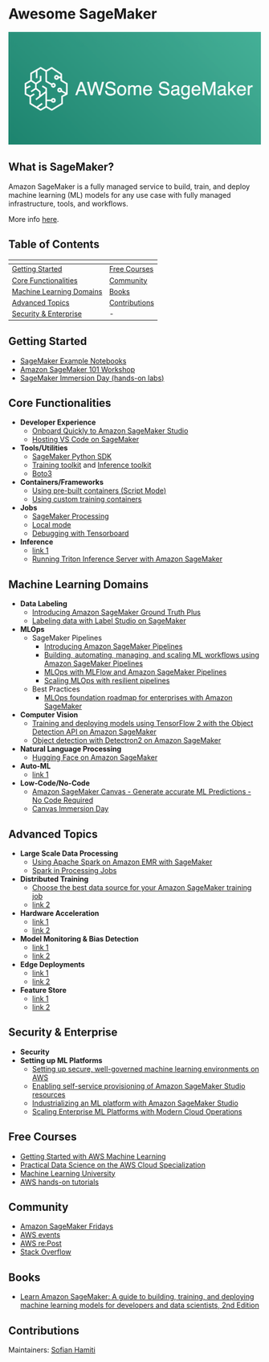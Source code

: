 # Awesome SageMaker
![SageMaker](awesome-sagemaker-intro.png)

## What is SageMaker?
Amazon SageMaker is a fully managed service to build, train, and deploy machine learning (ML) models for any use case with fully managed infrastructure, tools, and workflows.

More info [here](https://www.youtube.com/watch?v=Qv_Tr_BCFCQ).

## Table of Contents
| <!-- -->                                      | <!-- -->                        |
|-----------------------------------------------|---------------------------------|
| [Getting Started](#getting-started)           | [Free Courses](#free-courses)   |
| [Core Functionalities](#core-functionalities) | [Community](#community)         |
| [Machine Learning Domains](#ml-domains)       | [Books](#books)                 |
| [Advanced Topics](#advanced-topics)           | [Contributions](#contributions) |
| [Security & Enterprise](#security-enterprise) | -                               |


<a name="getting-started"></a>
## Getting Started
- [SageMaker Example Notebooks](https://sagemaker-examples.readthedocs.io/en/latest/)
- [Amazon SageMaker 101 Workshop](https://catalog.us-east-1.prod.workshops.aws/workshops/0c6b8a23-b837-4e0f-b2e2-4a3ffd7d645b/en-US)
- [SageMaker Immersion Day (hands-on labs)](https://catalog.us-east-1.prod.workshops.aws/workshops/63069e26-921c-4ce1-9cc7-dd882ff62575/en-US)

<a name="core-functionalities"></a>
## Core Functionalities
- **Developer Experience**
  - [Onboard Quickly to Amazon SageMaker Studio](https://www.youtube.com/watch?v=wiDHCWVrjCU)
  - [Hosting VS Code on SageMaker](https://towardsdatascience.com/hosting-vs-code-in-sagemaker-studio-f211385e25f7)
- **Tools/Utilities**
  - [SageMaker Python SDK](https://sagemaker.readthedocs.io/en/stable/)
  - [Training toolkit](https://github.com/aws/sagemaker-training-toolkit) and [Inference toolkit](https://github.com/aws/sagemaker-inference-toolkit)
  - [Boto3](https://boto3.amazonaws.com/v1/documentation/api/latest/reference/services/sagemaker.html)
- **Containers/Frameworks**
  - [Using pre-built containers (Script Mode)](https://sagemaker.readthedocs.io/en/stable/frameworks/index.html)
  - [Using custom training containers](https://github.com/aws/amazon-sagemaker-examples/tree/main/advanced_functionality/custom-training-containers)
- **Jobs**
  - [SageMaker Processing](https://sagemaker.readthedocs.io/en/stable/amazon_sagemaker_processing.html#amazon-sagemaker-processing)
  - [Local mode](https://github.com/aws-samples/amazon-sagemaker-local-mode)
  - [Debugging with Tensorboard](https://google.fr/)
- **Inference**
  - [link 1](https://google.fr/)
  - [Running Triton Inference Server with Amazon SageMaker](https://www.coursera.org/lecture/machine-learning-aws-nvidia/running-triton-inference-server-with-amazon-sagemaker-HwIki)

<a name="ml-domains"></a>
## Machine Learning Domains
- **Data Labeling**
  - [Introducing Amazon SageMaker Ground Truth Plus](https://www.youtube.com/watch?v=Y3Lo63yiqsU)
  - [Labeling data with Label Studio on SageMaker](https://medium.com/geekculture/labeling-data-with-label-studio-on-sagemaker-e4b2d1b562f7)
- **MLOps**
  - SageMaker Pipelines
    - [Introducing Amazon SageMaker Pipelines](https://www.youtube.com/watch?v=Hvz2GGU3Z8g)
    - [Building, automating, managing, and scaling ML workflows using Amazon SageMaker Pipelines](https://aws.amazon.com/blogs/machine-learning/building-automating-managing-and-scaling-ml-workflows-using-amazon-sagemaker-pipelines/)
    - [MLOps with MLFlow and Amazon SageMaker Pipelines](https://towardsdatascience.com/mlops-with-mlflow-and-amazon-sagemaker-pipelines-33e13d43f238)
    - [Scaling MLOps with resilient pipelines](https://towardsdatascience.com/i-tried-scaling-sagemaker-pipeline-executions-and-this-happened-31279b92821e)
  - Best Practices
    - [MLOps foundation roadmap for enterprises with Amazon SageMaker](https://aws.amazon.com/blogs/machine-learning/mlops-foundation-roadmap-for-enterprises-with-amazon-sagemaker/)
- **Computer Vision**
  - [Training and deploying models using TensorFlow 2 with the Object Detection API on Amazon SageMaker](https://aws.amazon.com/blogs/machine-learning/training-and-deploying-models-using-tensorflow-2-with-the-object-detection-api-on-amazon-sagemaker/)
  - [Object detection with Detectron2 on Amazon SageMaker](https://aws.amazon.com/blogs/machine-learning/object-detection-with-detectron2-on-amazon-sagemaker/)
- **Natural Language Processing**
  - [Hugging Face on Amazon SageMaker](https://huggingface.co/docs/sagemaker/main)
- **Auto-ML**
  - [link 1](https://google.fr/)
- **Low-Code/No-Code**
  - [Amazon SageMaker Canvas - Generate accurate ML Predictions - No Code Required](https://www.youtube.com/watch?v=Sy3GDQT6Lnk)
  - [Canvas Immersion Day](https://catalog.us-east-1.prod.workshops.aws/workshops/80ba0ea5-7cf9-4b8c-9d3f-1cd988b6c071/en-US)

<a name="advanced-topics"></a>
## Advanced Topics
- **Large Scale Data Processing**
  - [Using Apache Spark on Amazon EMR with SageMaker](https://www.youtube.com/watch?v=RxRENYQBxZU)
  - [Spark in Processing Jobs](https://sagemaker.readthedocs.io/en/stable/amazon_sagemaker_processing.html#data-processing-with-spark)
- **Distributed Training**
  - [Choose the best data source for your Amazon SageMaker training job](https://aws.amazon.com/blogs/machine-learning/choose-the-best-data-source-for-your-amazon-sagemaker-training-job/)
  - [link 2](https://google.fr/)
- **Hardware Acceleration**
  - [link 1](https://google.fr/)
  - [link 2](https://google.fr/)
- **Model Monitoring & Bias Detection**
  - [link 1](https://google.fr/)
  - [link 2](https://google.fr/)
- **Edge Deployments**
  - [link 1](https://google.fr/)
  - [link 2](https://google.fr/)
- **Feature Store**
  - [link 1](https://google.fr/)
  - [link 2](https://google.fr/)

<a name="security-enterprise"></a>
## Security & Enterprise
- **Security**
- **Setting up ML Platforms**
  - [Setting up secure, well-governed machine learning environments on AWS](https://aws.amazon.com/blogs/mt/setting-up-machine-learning-environments-aws/)
  - [Enabling self-service provisioning of Amazon SageMaker Studio resources](https://towardsdatascience.com/enabling-self-service-provisioning-of-amazon-sagemaker-studio-resources-7ac017925016)
  - [Industrializing an ML platform with Amazon SageMaker Studio](https://towardsdatascience.com/industrializing-an-ml-platform-with-amazon-sagemaker-studio-91b597802afe)
  - [Scaling Enterprise ML Platforms with Modern Cloud Operations](https://towardsdatascience.com/scaling-enterprise-mlops-delivery-with-modern-cloud-operations-6888d7218be5)

<a name="free-courses"></a>
## Free Courses
- [Getting Started with AWS Machine Learning](https://www.coursera.org/learn/aws-machine-learning)
- [Practical Data Science on the AWS Cloud Specialization](https://www.coursera.org/specializations/practical-data-science)
- [Machine Learning University](https://aws.amazon.com/machine-learning/mlu/)
- [AWS hands-on tutorials](https://aws.amazon.com/getting-started/hands-on/?getting-started-all.sort-by=item.additionalFields.sortOrder&getting-started-all.sort-order=asc&awsf.getting-started-category=category%23machine-learning&awsf.getting-started-level=*all&awsf.getting-started-content-type=*all)

<a name="community"></a>
## Community
- [Amazon SageMaker Fridays](https://pages.awscloud.com/SageMakerFridays)
- [AWS events](https://aws.amazon.com/events/)
- [AWS re:Post](https://repost.aws/)
- [Stack Overflow](https://stackoverflow.com/questions/tagged/amazon-sagemaker)

<a name="books"></a>
## Books
- [Learn Amazon SageMaker: A guide to building, training, and deploying machine learning models for developers and data scientists, 2nd Edition](https://www.amazon.co.uk/Learn-Amazon-SageMaker-developers-scientists/dp/1801817952/ref=sr_1_1?crid=1BK45HRK8T7SE&keywords=sagemaker&qid=1657373160&sprefix=sagemake%2Caps%2C235&sr=8-1)

<a name="contributions" /></a>
## Contributions
Maintainers: [Sofian Hamiti](https://github.com/SofianHamiti)